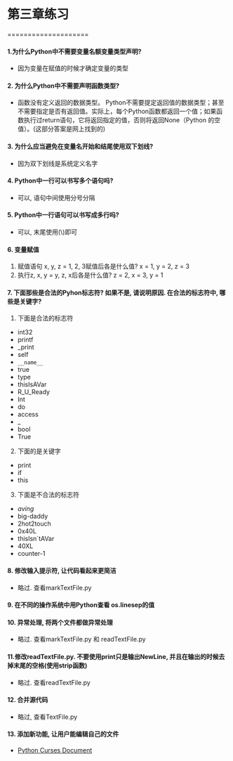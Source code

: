 # 第三章练习
====================

#### 1.为什么Python中不需要变量名额变量类型声明?
* 因为变量在赋值的时候才确定变量的类型

#### 2. 为什么Python中不需要声明函数类型?
* 函数没有定义返回的数据类型。 Python不需要提定返回值的数据类型；甚至不需要指定是否有返回值。实际上，每个Python函数都返回一个值；如果函数执行过return语句，它将返回指定的值，否则将返回None（Python 的空值）。(这部分答案是网上找到的)

#### 3. 为什么应当避免在变量名开始和结尾使用双下划线?
* 因为双下划线是系统定义名字

#### 4. Python中一行可以书写多个语句吗?
* 可以, 语句中间使用分号分隔

#### 5. Python中一行语句可以书写成多行吗?
* 可以, 末尾使用(\\)即可


#### 6. 变量赋值
1. 赋值语句 x, y, z = 1, 2, 3赋值后各是什么值?
    x = 1, y = 2, z = 3
2. 执行z, x, y = y, z, x后各是什么值?
    z = 2, x = 3, y = 1

#### 7. 下面那些是合法的Pyhon标志符? 如果不是, 请说明原因. 在合法的标志符中, 哪些是关键字?
1. 下面是合法的标志符
* int32
* printf
* _print
* self
* `__name__`
* true
* type
* thisIsAVar
* R\_U\_Ready
* Int
* do
* access
* _
* bool
* True

2. 下面的是关键字
* print
* if
* this

3. 下面是不合法的标志符
* $aving$
* big-daddy
* 2hot2touch
* 0x40L
* thisIsn`tAVar
* 40XL
* counter-1

#### 8. 修改输入提示符, 让代码看起来更简洁
* 略过. 查看markTextFile.py

#### 9. 在不同的操作系统中用Python查看 os.linesep的值


#### 10. 异常处理, 将两个文件都做异常处理
* 略过. 查看markTextFile.py 和 readTextFile.py

#### 11.修改readTextFile.py. 不要使用print只是输出NewLine, 并且在输出的时候去掉末尾的空格(使用strip函数)
* 略过. 查看readTextFile.py

#### 12. 合并源代码
* 略过, 查看TextFile.py

#### 13. 添加新功能, 让用户能编辑自己的文件
* [Python Curses Document](https://docs.python.org/2/howto/curses.html)



